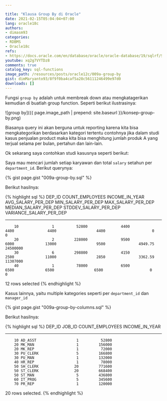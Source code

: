 ```yaml
---

title: "Klausa Group By di Oracle"
date: 2021-02-15T05:04:04+07:00
lang: oracle18c
authors:
- dimasm93
categories:
- RDBMS
- Oracle18c
refs: 
- https://docs.oracle.com/en/database/oracle/oracle-database/19/sqlrf/SELECT.html#GUID-CFA006CA-6FF1-4972-821E-6996142A51C6
youtube: xq2g7VYTDz8
comments: true
catalog_key: sql-functions
image_path: /resources/posts/oracle12c/009a-group-by
gist: dimMaryanto93/8f9f0ba4caf5a28c56111246499e97d0
downloads: []
---
```


Fungsi `group by` adalah untuk membreak down atau mengkatagerikan kemudian di buatlah group function. Seperti berikut ilustrasinya:

<!--more-->

![group by]({{ page.image_path | prepend: site.baseurl }}/konsep-group-by.png)

Biasanya query ini akan berguna untuk reporting karena kita bisa mengkategorikan berdasarkan kategori tertentu contohnya jika dalam studi kasus penjualan product maka kita bisa menghitung jumlah produk A yang terjual selama per bulan, pertahun dan lain-lain. 

Ok sekarang saya contohkan studi kasusnya seperti berikut: 

Saya mau mencari jumlah setiap karyawan dan total `salary` setahun per `department_id`. Berikut querynya:

{% gist page.gist "009a-group-by.sql" %}

Berikut hasilnya:

{% highlight sql %}
    DEP_ID COUNT_EMPLOYEES INCOME_IN_YEAR AVG_SALARY_PER_DEP MIN_SALARY_PER_DEP MAX_SALARY_PER_DEP MEDIAN_SALARY_PER_DEP STDDEV_SALARY_PER_DEP VARIANCE_SALARY_PER_DEP
---------- --------------- -------------- ------------------ ------------------ ------------------ --------------------- --------------------- -----------------------
        10               1          52800               4400               4400               4400                  4400                     0                       0
        20               2         228000               9500               6000              13000                  9500               4949.75                24500000
        30               6         298800               4150               2500              11000                  2850               3362.59                11307000
        40               1          78000               6500               6500              6500                  6500                     0                        0

12 rows selected
{% endhighlight %}

Kasus lainnya, yaitu multiple kategories seperti per `department_id` dan `manager_id`

{% gist page.gist "009a-group-by-columns.sql" %}

Berikut hasilnya:

{% highlight sql %}
    DEP_ID JOB_ID     COUNT_EMPLOYEES INCOME_IN_YEAR
---------- ---------- --------------- --------------
        10 AD_ASST                  1          52800
        20 MK_MAN                   1         156000
        20 MK_REP                   1          72000
        30 PU_CLERK                 5         166800
        30 PU_MAN                   1         132000
        40 HR_REP                   1          78000
        50 SH_CLERK                20         771600
        50 ST_CLERK                20         668400
        50 ST_MAN                   5         436800
        60 IT_PROG                  5         345600
        70 PR_REP                   1         120000

20 rows selected.
{% endhighlight %}

